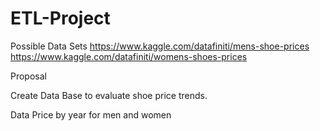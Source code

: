 # ETL-Project

Possible Data Sets
https://www.kaggle.com/datafiniti/mens-shoe-prices
https://www.kaggle.com/datafiniti/womens-shoes-prices

Proposal

Create Data Base to evaluate shoe price trends.

Data Price by year for men and women

